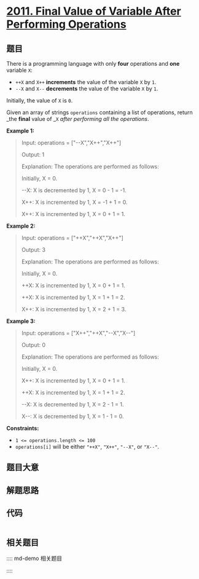 # [2011. Final Value of Variable After Performing Operations](https://leetcode.com/problems/final-value-of-variable-after-performing-operations)

## 题目

There is a programming language with only **four** operations and **one**
variable `X`:

  * `++X` and `X++` **increments** the value of the variable `X` by `1`.
  * `--X` and `X--` **decrements** the value of the variable `X` by `1`.

Initially, the value of `X` is `0`.

Given an array of strings `operations` containing a list of operations, return
_the **final** value of _`X` _after performing all the operations_.



**Example 1:**

> Input: operations = ["--X","X++","X++"]
> 
> Output: 1
> 
> Explanation:  The operations are performed as follows:
> 
> Initially, X = 0.
> 
> --X: X is decremented by 1, X =  0 - 1 = -1.
> 
> X++: X is incremented by 1, X = -1 + 1 =  0.
> 
> X++: X is incremented by 1, X =  0 + 1 =  1.

**Example 2:**

> Input: operations = ["++X","++X","X++"]
> 
> Output: 3
> 
> Explanation: The operations are performed as follows:
> 
> Initially, X = 0.
> 
> ++X: X is incremented by 1, X = 0 + 1 = 1.
> 
> ++X: X is incremented by 1, X = 1 + 1 = 2.
> 
> X++: X is incremented by 1, X = 2 + 1 = 3.

**Example 3:**

> Input: operations = ["X++","++X","--X","X--"]
> 
> Output: 0
> 
> Explanation:  The operations are performed as follows:
> 
> Initially, X = 0.
> 
> X++: X is incremented by 1, X = 0 + 1 = 1.
> 
> ++X: X is incremented by 1, X = 1 + 1 = 2.
> 
> --X: X is decremented by 1, X = 2 - 1 = 1.
> 
> X--: X is decremented by 1, X = 1 - 1 = 0.

**Constraints:**

  * `1 <= operations.length <= 100`
  * `operations[i]` will be either `"++X"`, `"X++"`, `"--X"`, or `"X--"`.


## 题目大意

## 解题思路

## 代码

```javascript

```

## 相关题目

:::: md-demo 相关题目

::::
